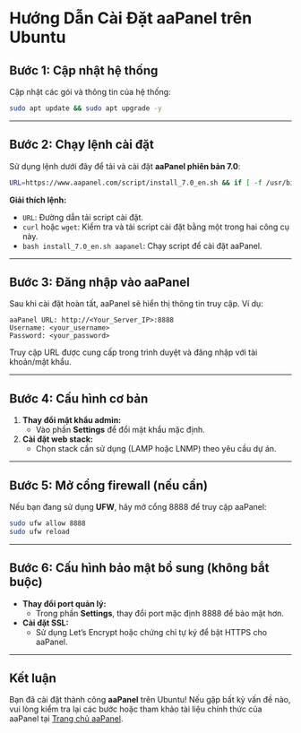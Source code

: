# Hướng Dẫn Cài Đặt aaPanel trên Ubuntu

## Bước 1: Cập nhật hệ thống

Cập nhật các gói và thông tin của hệ thống:

```bash
sudo apt update && sudo apt upgrade -y
```

---

## Bước 2: Chạy lệnh cài đặt

Sử dụng lệnh dưới đây để tải và cài đặt **aaPanel phiên bản 7.0**:

```bash
URL=https://www.aapanel.com/script/install_7.0_en.sh && if [ -f /usr/bin/curl ];then curl -ksSO "$URL" ;else wget --no-check-certificate -O install_7.0_en.sh "$URL";fi;bash install_7.0_en.sh aapanel
```

**Giải thích lệnh:**
- `URL`: Đường dẫn tải script cài đặt.
- `curl` hoặc `wget`: Kiểm tra và tải script cài đặt bằng một trong hai công cụ này.
- `bash install_7.0_en.sh aapanel`: Chạy script để cài đặt aaPanel.

---

## Bước 3: Đăng nhập vào aaPanel

Sau khi cài đặt hoàn tất, aaPanel sẽ hiển thị thông tin truy cập. Ví dụ:

```
aaPanel URL: http://<Your_Server_IP>:8888
Username: <your_username>
Password: <your_password>
```

Truy cập URL được cung cấp trong trình duyệt và đăng nhập với tài khoản/mật khẩu.

---

## Bước 4: Cấu hình cơ bản

1. **Thay đổi mật khẩu admin:**
   - Vào phần **Settings** để đổi mật khẩu mặc định.
2. **Cài đặt web stack:**
   - Chọn stack cần sử dụng (LAMP hoặc LNMP) theo yêu cầu dự án.

---

## Bước 5: Mở cổng firewall (nếu cần)

Nếu bạn đang sử dụng **UFW**, hãy mở cổng 8888 để truy cập aaPanel:

```bash
sudo ufw allow 8888
sudo ufw reload
```

---

## Bước 6: Cấu hình bảo mật bổ sung (không bắt buộc)

- **Thay đổi port quản lý:**
  - Trong phần **Settings**, thay đổi port mặc định 8888 để bảo mật hơn.
- **Cài đặt SSL:**
  - Sử dụng Let’s Encrypt hoặc chứng chỉ tự ký để bật HTTPS cho aaPanel.

---

## Kết luận

Bạn đã cài đặt thành công **aaPanel** trên Ubuntu! Nếu gặp bất kỳ vấn đề nào, vui lòng kiểm tra lại các bước hoặc tham khảo tài liệu chính thức của aaPanel tại [Trang chủ aaPanel](https://www.aapanel.com).
